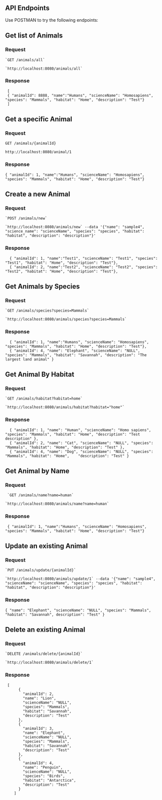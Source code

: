 ## API Endpoints
Use POSTMAN to try the following endpoints:

## Get list of Animals

### Request

    `GET /animals/all`

    `http://localhost:8080/animals/all`

   
### Response

     [
     { "animalId": 8888, "name":"Humans", "scienceName": "Homosapiens", "species": "Mammals", "habitat": "Home", "description": "Test"}
     ]

## Get a specific Animal

### Request

`GET /animals/{animalId}`

`http://localhost:8080/animal/1`

### Response

  
    { "animalId": 1, "name":"Humans", "scienceName": "Homosapiens", "species": "Mammals", "habitat": "Home", "description": "Test"}
     

     
## Create a new Animal

### Request

    `POST /animals/new`
    
    `http://localhost:8080/animals/new` --data '{"name": "sample4", "science_name": "scienceName", "species": "species", "habitat": "habitat", "description": "description"}'

   ### Response

   
      { "animalId": 1, "name":"Test1", "scienceName": "Test1", "species": "Test1", "habitat": "Home", "description": "Test"},
      { "animalId": 2, "name":"Test2", "scienceName": "Test2", "species": "Test2", "habitat": "Home", "description": "Test"},
   

## Get Animals by Species

### Request

    `GET /animals/species?species=Mammals`

    `http://localhost:8080/animals/species?species=Mammals`

   
### Response
      { "animalId": 1, "name":"Humans", "scienceName": "Homosapiens", "species": "Mammals", "habitat": "Home", "description": "Test"},
      { "animalId": 4, "name": "Elephant", "scienceName": "NULL", "species": "Mammals", "habitat": "Savannah", "description": "The largest land animal" }
   


## Get Animal By Habitat

### Request

    `GET /animals/habitat?habitat=home`

    `http://localhost:8080/animals/habitat?habitat="home"`
   
### Response
      { "animalId": 1, "name": "Human", "scienceName": "Homo sapiens", "species": "Mammals", "habitat": "Home", "description": "Test description" }, 
      { "animalId": 2, "name": "Cat", "scienceName": "NULL", "species": "Mammals", "habitat": "Home", "description": "Test" },
      { "animalId": 4, "name": "Dog", "scienceName": "NULL", "species": "Mammals", "habitat": "Home",    "description": "Test" }


## Get Animal by Name

### Request

     `GET /animals/name?name=human`

    `http://localhost:8080/animals/name?name=human`

### Response

     { "animalId": 1, "name":"Humans", "scienceName": "Homosapiens", "species": "Mammals", "habitat": "Home", "description": "Test"}



## Update an existing Animal

### Request

    `PUT /animals/update/{animalId}`
    
    `http://localhost:8080/animals/update/1` --data '{"name": "sample4", "scienceName": "scienceName", "species": "species", "habitat": "habitat", "description": "description"}'

   ### Response
   
    { "name": "Elephant", "scienceName": "NULL", "species": "Mammals", "habitat": "Savannah", description": "Test" }



## Delete an existing Animal

### Request

    `DELETE /animals/delete/{animalId}`
    
    `http://localhost:8080/animals/delete/1`

   ### Response
   
   
     [
          {
            "animalId": 2,
            "name": "Lion",
            "scienceName": "NULL",
            "species": "Mammals",
            "habitat": "Savannah",
            "description": "Test"
          },
          {
            "animalId": 3,
            "name": "Elephant",
            "scienceName": "NULL",
            "species": "Mammals",
            "habitat": "Savannah",
            "description": "Test"
          },
          {
            "animalId": 4,
            "name": "Penguin",
            "scienceName": "NULL",
            "species": "Birds",
            "habitat": "Antarctica",
            "description": "Test"
          }
        ]

   
